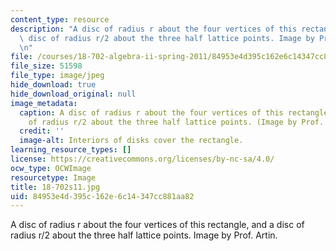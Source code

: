 ```yaml
---
content_type: resource
description: "A disc of radius r about the four vertices of this rectangle, and a\
  \ disc of radius r/2 about the three half lattice points. Image by Prof. Artin.\r\
  \n"
file: /courses/18-702-algebra-ii-spring-2011/84953e4d395c162e6c14347cc881aa82_18-702s11.jpg
file_size: 51598
file_type: image/jpeg
hide_download: true
hide_download_original: null
image_metadata:
  caption: A disc of radius r about the four vertices of this rectangle, and a disc
    of radius r/2 about the three half lattice points. (Image by Prof. Artin.)
  credit: ''
  image-alt: Interiors of disks cover the rectangle.
learning_resource_types: []
license: https://creativecommons.org/licenses/by-nc-sa/4.0/
ocw_type: OCWImage
resourcetype: Image
title: 18-702s11.jpg
uid: 84953e4d-395c-162e-6c14-347cc881aa82
---
```

A disc of radius r about the four vertices of this rectangle, and a disc of radius r/2 about the three half lattice points. Image by Prof. Artin.
